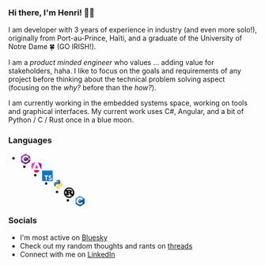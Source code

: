 ### Hi there, I'm Henri! 👋🏾
I am developer with 3 years of experience in industry (and even more solo!), originally from Port-au-Prince, Haïti, and a graduate of the University of Notre Dame 🍀 (GO IRISH!).  

I am a *product minded engineer* who values ... adding value for stakeholders, haha. I like to focus on the goals and requirements of any project before thinking about the technical problem solving aspect (focusing on the *why?* before than the *how?*).

I am currently working in the embedded systems space, working on tools and graphical interfaces. My current work uses C#, Angular, and a bit of Python / C / Rust once in a blue moon.

### Languages
- <img align="left" alt="CSharp-logo" width="22px" src="https://raw.githubusercontent.com/devicons/devicon/master/icons/csharp/csharp-original.svg" />
- <img align="left" alt="Angular-logo" width="22px" src="https://raw.githubusercontent.com/devicons/devicon/master/icons/angular/angular-original.svg" />          
- <img align="left" alt="Angular-logo" width="22px" src="https://raw.githubusercontent.com/devicons/devicon/master/icons/typescript/typescript-original.svg" />
- <img align="left" alt="Python-logo" width="22px" src="https://raw.githubusercontent.com/devicons/devicon/master/icons/python/python-original.svg" />
- <img align="left" alt="Rust-lang-logo" width="22px" src="https://raw.githubusercontent.com/devicons/devicon/master/icons/rust/rust-original.svg" />
- <img align="left" alt="C-logo" width="22px" src="https://raw.githubusercontent.com/devicons/devicon/master/icons/c/c-original.svg" />


### Socials 
* I'm most active on [Bluesky](https://bsky.app/profile/itswololo.bsky.social)
* Check out my random thoughts and rants on [threads](https://www.threads.net/@henriiffrr)  
* Connect with me on [LinkedIn](https://www.linkedin.com/in/henri-edouard-f-7a63ba9b/)  
